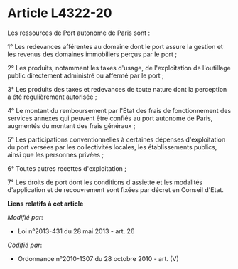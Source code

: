 # Article L4322-20

Les ressources de Port autonome de Paris sont :

1° Les redevances afférentes au domaine dont le port assure la gestion et les revenus des domaines immobiliers perçus par le
port ;

2° Les produits, notamment les taxes d'usage, de l'exploitation de l'outillage public directement administré ou affermé par
le port ;

3° Les produits des taxes et redevances de toute nature dont la perception a été régulièrement autorisée ;

4° Le montant du remboursement par l'Etat des frais de fonctionnement des services annexes qui peuvent être confiés au port
autonome de Paris, augmentés du montant des frais généraux ;

5° Les participations conventionnelles à certaines dépenses d'exploitation du port versées par les collectivités locales, les
établissements publics, ainsi que les personnes privées ;

6° Toutes autres recettes d'exploitation ;

7° Les droits de port dont les conditions d'assiette et les modalités d'application et de recouvrement sont fixées par décret
en Conseil d'Etat.

**Liens relatifs à cet article**

_Modifié par_:

  - Loi n°2013-431 du 28 mai 2013 - art. 26

_Codifié par_:

  - Ordonnance n°2010-1307 du 28 octobre 2010 - art. (V)
